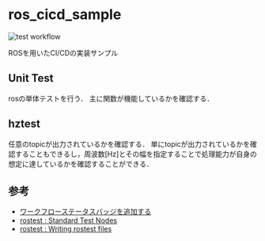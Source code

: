 # ros_cicd_sample

![test workflow](https://github.com/tomson784/ros_cicd_sample/actions/workflows/blank.yml/badge.svg)

ROSを用いたCI/CDの実装サンプル

## Unit Test

rosの単体テストを行う．
主に関数が機能しているかを確認する．

## hztest

任意のtopicが出力されているかを確認する．
単にtopicが出力されているかを確認することもできるし，周波数[Hz]とその幅を指定することで処理能力が自身の想定に達しているかを確認することができる．

## 参考
- [ワークフローステータスバッジを追加する](https://docs.github.com/ja/actions/managing-workflow-runs/adding-a-workflow-status-badge)
- [rostest : Standard Test Nodes](http://wiki.ros.org/rostest/Nodes)
- [rostest : Writing rostest files](http://wiki.ros.org/rostest/Writing)
